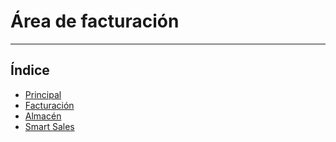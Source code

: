 # Área de facturación
----------------------

## Índice

  * [Principal](./principal/index.md)
  * [Facturación](./facturacion/index.md)
  * [Almacén](./almacen/index.md)
  * [Smart Sales](./smart_sales/index.md)
